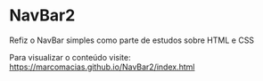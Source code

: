 # NavBar2
Refiz o NavBar simples como parte de estudos sobre HTML e CSS

Para visualizar o conteúdo visite: https://marcomacias.github.io/NavBar2/index.html
